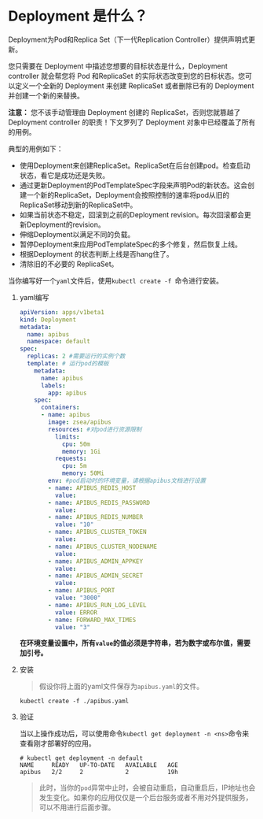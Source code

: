 # Deployment 是什么？

Deployment为Pod和Replica Set（下一代Replication Controller）提供声明式更新。

您只需要在 Deployment 中描述您想要的目标状态是什么，Deployment controller 就会帮您将 Pod 和ReplicaSet 的实际状态改变到您的目标状态。您可以定义一个全新的 Deployment 来创建 ReplicaSet 或者删除已有的 Deployment 并创建一个新的来替换。

**注意：** 您不该手动管理由 Deployment 创建的 ReplicaSet，否则您就篡越了 Deployment controller 的职责！下文罗列了 Deployment 对象中已经覆盖了所有的用例。

典型的用例如下：

* 使用Deployment来创建ReplicaSet。ReplicaSet在后台创建pod。检查启动状态，看它是成功还是失败。
* 通过更新Deployment的PodTemplateSpec字段来声明Pod的新状态。这会创建一个新的ReplicaSet，Deployment会按照控制的速率将pod从旧的ReplicaSet移动到新的ReplicaSet中。
* 如果当前状态不稳定，回滚到之前的Deployment revision。每次回滚都会更新Deployment的revision。
* 伸缩Deployment以满足不同的负载。
* 暂停Deployment来应用PodTemplateSpec的多个修复，然后恢复上线。
* 根据Deployment 的状态判断上线是否hang住了。
* 清除旧的不必要的 ReplicaSet。

当你编写好一个```yaml```文件后，使用```kubectl create -f ```命令进行安装。

1. yaml编写

    ```yaml
    apiVersion: apps/v1beta1
    kind: Deployment
    metadata:
      name: apibus
      namespace: default
    spec:
      replicas: 2 #需要运行的实例个数
      template: # 运行pod的模板
        metadata:
          name: apibus
          labels:
            app: apibus
        spec:
          containers:
          - name: apibus
            image: zsea/apibus
            resources: #对pod进行资源限制
              limits:
                cpu: 50m
                memory: 1Gi
              requests:
                cpu: 5m
                memory: 50Mi
            env: #pod启动时的环境变量，请根据apibus文档进行设置
            - name: APIBUS_REDIS_HOST
              value: 
            - name: APIBUS_REDIS_PASSWORD
              value: 
            - name: APIBUS_REDIS_NUMBER
              value: "10"
            - name: APIBUS_CLUSTER_TOKEN
              value: 
            - name: APIBUS_CLUSTER_NODENAME
              value: 
            - name: APIBUS_ADMIN_APPKEY
              value: 
            - name: APIBUS_ADMIN_SECRET
              value:
            - name: APIBUS_PORT
              value: "3000"
            - name: APIBUS_RUN_LOG_LEVEL
              value: ERROR
            - name: FORWARD_MAX_TIMES
              value: "3"

    ```
    **在环境变量设置中，所有```value```的值必须是字符串，若为数字或布尔值，需要加引号。**

2. 安装

    > 假设你将上面的yaml文件保存为```apibus.yaml```的文件。

    ```
    kubectl create -f ./apibus.yaml
    ```

3. 验证

    当以上操作成功后，可以使用命令```kubectl get deployment -n <ns>```命令来查看刚才部署好的应用。

    ```
    # kubectl get deployment -n default
    NAME     READY   UP-TO-DATE   AVAILABLE   AGE
    apibus   2/2     2            2           19h
    ```
    > 此时，当你的```pod```异常中止时，会被自动重启，自动重启后，IP地址也会发生变化。如果你的应用仅仅是一个后台服务或者不用对外提供服务，可以不用进行后面步骤。